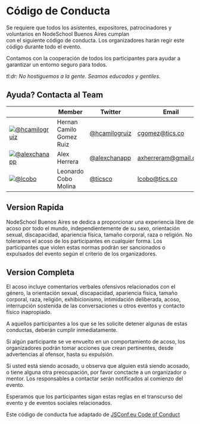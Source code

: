 # Código de Conducta

Se requiere que todos los asistentes, expositores, patrocinadores y voluntarios en NodeSchool Buenos Aires cumplan  
con el siguiente código de conducta. Los organizadores harán regir este código durante todo el evento.

Contamos con la cooperación de todos los participantes para ayudar a garantizar un entorno seguro para todos.

*tl:dr: No hostiguemos a la gente. Seamos educados y gentiles.*

## Ayuda? Contacta al Team

​   | Member           | Twitter                                 | Email
----|------------------|-----------------------------------------|-------------------
[![@hcamilogruiz](https://avatars6.githubusercontent.com/hcamilogruiz?v=3&s=40)](https://github.com/hcamilogruiz) | Hernan Camilo Gomez Ruiz | [@hcamilogruiz](https://twitter.com/hcamilogruiz ) | cgomez@tics.co
[![@alexchanapp](https://avatars2.githubusercontent.com/u/8798142?v=3&s=40)](https://github.com/alexchanapp) | Alex Herrera | [@alexchanapp](https://twitter.com/hcamilogruiz ) | axherreram@gmail.com
[![@lcobo]()](https://github.com/popayanjs) | Leonardo Cobo Molina | [@ticsco](https://twitter.com/ticsco ) | lcobo@tics.co
## Version Rapida

NodeSchool Buenos Aires se dedica a proporcionar una experiencia libre de acoso por todo el mundo, independientemente de su sexo, orientación sexual, discapacidad, apariencia física, tamaño corporal, raza o religión. No toleramos el acoso de los participantes en cualquier forma. Los participantes que violen estas normas podrán ser sancionados o expulsados del evento según el criterio de los organizadores.

## Version Completa

El acoso incluye comentarios verbales ofensivos relacionados con el género, la orientación sexual, discapacidad, apariencia física, tamaño corporal, raza, religión, exhibicionismo, intimidación deliberada, acoso, interrupción sostenida de las conversaciones u otros eventos y contacto físico inapropiado.

A aquellos participantes a los que se les solicite detener algunas de estas conductas, deberán cumplir inmediatamente.

Si algún participante se ve envuelto en un comportamiento de acoso, los organizadores podrán tomar acciones que crean pertinentes, desde advertencias al ofensor, hasta su expulsión.

Si usted está siendo acosado, u observa que alguien está siendo acosado, o tiene alguna otra preocupación, por favor conctacte a un organizador o mentor. Los responsables a contactar serán notificados al comienzo del evento.

Esperamos que los participantes sigan estas reglas en el transcurso del evento y de eventos sociales relacionados.

Este código de conducta fue adaptado de [JSConf.eu Code of Conduct]( http://2014.jsconf.eu/code-of-conduct.html)
